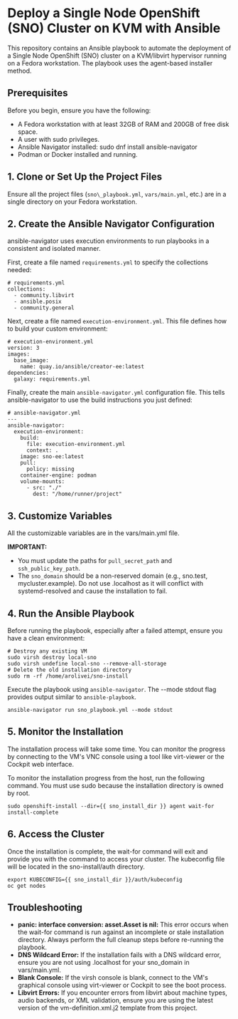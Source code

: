 # **Deploy a Single Node OpenShift (SNO) Cluster on KVM with Ansible**

This repository contains an Ansible playbook to automate the deployment of a Single Node OpenShift (SNO) cluster on a KVM/libvirt hypervisor running on a Fedora workstation. The playbook uses the agent-based installer method.

## **Prerequisites**

Before you begin, ensure you have the following:

* A Fedora workstation with at least 32GB of RAM and 200GB of free disk space.  
* A user with sudo privileges.  
* Ansible Navigator installed: sudo dnf install ansible-navigator  
* Podman or Docker installed and running.

## **1. Clone or Set Up the Project Files**

Ensure all the project files (`sno\_playbook.yml`, `vars/main.yml`, etc.) are in a single directory on your Fedora workstation.

## **2. Create the Ansible Navigator Configuration**

ansible-navigator uses execution environments to run playbooks in a consistent and isolated manner.

First, create a file named `requirements.yml` to specify the collections needed:

~~~
# requirements.yml  
collections:  
  - community.libvirt  
  - ansible.posix  
  - community.general
~~~

Next, create a file named `execution-environment.yml`. This file defines how to build your custom environment:

~~~
# execution-environment.yml  
version: 3  
images:  
  base_image:  
    name: quay.io/ansible/creator-ee:latest  
dependencies:  
  galaxy: requirements.yml
~~~

Finally, create the main `ansible-navigator.yml` configuration file. This tells ansible-navigator to use the build instructions you just defined:

~~~
# ansible-navigator.yml
---  
ansible-navigator:  
  execution-environment:  
    build:  
      file: execution-environment.yml  
      context: .  
    image: sno-ee:latest  
    pull:  
      policy: missing  
    container-engine: podman  
    volume-mounts:  
      - src: "./"  
        dest: "/home/runner/project"
~~~

## **3. Customize Variables**

All the customizable variables are in the vars/main.yml file.

**IMPORTANT:**

* You must update the paths for `pull_secret_path` and `ssh_public_key_path`.  
* The `sno_domain` should be a non-reserved domain (e.g., sno.test, mycluster.example). Do not use .localhost as it will conflict with systemd-resolved and cause the installation to fail.

## **4. Run the Ansible Playbook**

Before running the playbook, especially after a failed attempt, ensure you have a clean environment:

~~~
# Destroy any existing VM  
sudo virsh destroy local-sno  
sudo virsh undefine local-sno --remove-all-storage
# Delete the old installation directory  
sudo rm -rf /home/arolivei/sno-install
~~~

Execute the playbook using `ansible-navigator`. The --mode stdout flag provides output similar to `ansible-playbook`.

~~~
ansible-navigator run sno_playbook.yml --mode stdout
~~~

## **5. Monitor the Installation**

The installation process will take some time. You can monitor the progress by connecting to the VM's VNC console using a tool like virt-viewer or the Cockpit web interface.

To monitor the installation progress from the host, run the following command. You must use sudo because the installation directory is owned by root.

~~~
sudo openshift-install --dir={{ sno_install_dir }} agent wait-for install-complete
~~~

## **6. Access the Cluster**

Once the installation is complete, the wait-for command will exit and provide you with the command to access your cluster. The kubeconfig file will be located in the sno-install/auth directory.

~~~
export KUBECONFIG={{ sno_install_dir }}/auth/kubeconfig  
oc get nodes
~~~

## **Troubleshooting**

* **panic: interface conversion: asset.Asset is nil:** This error occurs when the wait-for command is run against an incomplete or stale installation directory. Always perform the full cleanup steps before re-running the playbook.  
* **DNS Wildcard Error:** If the installation fails with a DNS wildcard error, ensure you are not using .localhost for your sno\_domain in vars/main.yml.  
* **Blank Console:** If the virsh console is blank, connect to the VM's graphical console using virt-viewer or Cockpit to see the boot process.  
* **Libvirt Errors:** If you encounter errors from libvirt about machine types, audio backends, or XML validation, ensure you are using the latest version of the vm-definition.xml.j2 template from this project.
